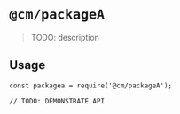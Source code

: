# `@cm/packageA`

> TODO: description

## Usage

```
const packagea = require('@cm/packageA');

// TODO: DEMONSTRATE API
```
